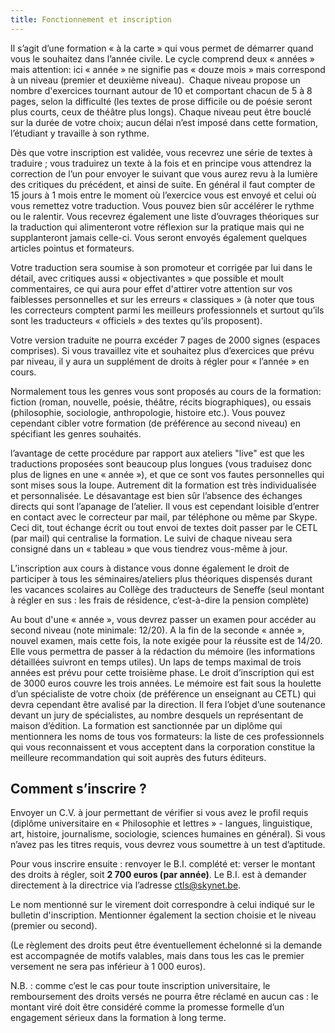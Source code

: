```yaml
---
title: Fonctionnement et inscription
---
```


Il s’agit d’une formation «&nbsp;à la carte&nbsp;» qui vous permet de démarrer quand vous le souhaitez dans l’année civile. Le cycle comprend deux «&nbsp;années&nbsp;» mais attention: ici «&nbsp;année&nbsp;» ne signifie pas «&nbsp;douze mois&nbsp;» mais correspond à un niveau (premier et deuxième niveau).  Chaque niveau propose un nombre d'exercices tournant autour de 10 et comportant chacun de 5 à 8 pages, selon la difficulté (les textes de prose difficile ou de poésie seront plus courts, ceux de théâtre plus longs). Chaque niveau peut être bouclé sur la durée de votre choix; aucun délai n’est imposé dans cette formation, l’étudiant y travaille à son rythme.

Dès que votre inscription est validée, vous recevrez une série de textes à traduire ; vous traduirez un texte à la fois et en principe vous attendrez la correction de l’un pour envoyer le suivant que vous aurez revu à la lumière des critiques du précédent, et ainsi de suite. En général il faut compter de 15 jours à 1 mois entre le moment où l’exercice vous est envoyé et celui où vous remettez votre traduction. Vous pouvez bien sûr accélérer le rythme ou le ralentir. Vous recevrez également une liste d’ouvrages théoriques sur la traduction qui alimenteront votre réflexion sur la pratique mais qui ne supplanteront jamais celle-ci. Vous seront envoyés également quelques articles pointus et formateurs.

Votre traduction sera soumise à son promoteur et corrigée par lui dans le détail, avec critiques aussi «&nbsp;objectivantes&nbsp;» que possible et moult commentaires, ce qui aura pour effet d'attirer votre attention sur vos faiblesses personnelles et sur les erreurs «&nbsp;classiques&nbsp;» (à noter que tous les correcteurs comptent parmi les meilleurs professionnels et surtout qu’ils sont les traducteurs «&nbsp;officiels&nbsp;» des textes qu’ils proposent).

Votre version traduite ne pourra excéder 7 pages de 2000 signes (espaces comprises). Si vous travaillez vite et souhaitez plus d’exercices que prévu par niveau, il y aura un supplément de droits à régler pour «&nbsp;l’année&nbsp;» en cours.

Normalement tous les genres vous sont proposés au cours de la formation: fiction (roman, nouvelle, poésie, théâtre, récits biographiques), ou essais (philosophie, sociologie, anthropologie, histoire etc.). Vous pouvez cependant cibler votre formation (de préférence au second niveau) en spécifiant les genres souhaités.

l’avantage de cette procédure par rapport aux ateliers "live" est que les traductions proposées sont beaucoup plus longues (vous traduisez donc plus de lignes en une «&nbsp;année&nbsp;»), et que ce sont vos fautes personnelles qui sont mises sous la loupe. Autrement dit la formation est très individualisée et personnalisée. Le désavantage est bien sûr l’absence des échanges directs qui sont l’apanage de l’atelier. Il vous est cependant loisible d’entrer en contact avec le correcteur par mail, par téléphone ou même par Skype. Ceci dit, tout échange écrit ou tout envoi de textes doit passer par le CETL (par mail) qui centralise la formation. Le suivi de chaque niveau sera consigné dans un «&nbsp;tableau&nbsp;» que vous tiendrez vous-même à jour.

L’inscription aux cours à distance vous donne également le droit de participer à tous les séminaires/ateliers plus théoriques dispensés durant les vacances scolaires au Collège des traducteurs de Seneffe (seul montant à régler en sus&nbsp;: les frais de résidence, c’est-à-dire la pension complète)

Au bout d'une «&nbsp;année&nbsp;», vous devrez passer un examen pour accéder au second niveau (note minimale: 12/20). A la fin de la seconde «&nbsp;année&nbsp;», nouvel examen, mais cette fois, la note exigée pour la réussite est de 14/20. Elle vous permettra de passer à la rédaction du mémoire (les informations détaillées suivront en temps utiles). Un laps de temps maximal de trois années est prévu pour cette troisième phase. Le droit d’inscription qui est de 3000 euros couvre les trois années. Le mémoire est fait sous la houlette d’un spécialiste de votre choix (de préférence un enseignant au CETL) qui devra cependant être avalisé par la direction. Il fera l’objet d’une soutenance devant un jury de spécialistes, au nombre desquels un représentant de maison d’édition. La formation est sanctionnée par un diplôme qui mentionnera les noms de tous vos formateurs: la liste de ces professionnels qui vous reconnaissent et vous acceptent dans la corporation constitue la meilleure recommandation qui soit auprès des futurs éditeurs.

## Comment s’inscrire ?

Envoyer un C.V. à jour permettant de vérifier si vous avez le profil requis (diplôme universitaire en «&nbsp;Philosophie et lettres&nbsp;» - langues, linguistique, art, histoire, journalisme, sociologie, sciences humaines en général). Si vous n’avez pas les titres requis, vous devrez vous soumettre à un test d’aptitude.

Pour vous inscrire ensuite&nbsp;: renvoyer le B.I. complété et: verser le montant des droits à régler, soit **2 700 euros (par année)**. Le B.I. est à demander directement à la directrice via l’adresse ctls@skynet.be.

Le nom mentionné sur le virement doit correspondre à celui indiqué sur le bulletin d'inscription. Mentionner également la section choisie et le niveau (premier ou second).

(Le règlement des droits peut être éventuellement échelonné si la demande est accompagnée de motifs valables, mais dans tous les cas le premier versement ne sera pas inférieur à 1 000 euros).

N.B.&nbsp;: comme c’est le cas pour toute inscription universitaire, le remboursement des droits versés ne pourra être réclamé en aucun cas&nbsp;: le montant viré doit être considéré comme la promesse formelle d’un engagement sérieux dans la formation à long terme.

